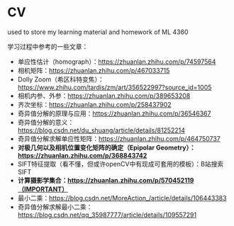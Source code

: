 # CV
used to store my learning material and homework of ML 4360

学习过程中参考的一些文章：
+ 单应性估计（homograph）：https://zhuanlan.zhihu.com/p/74597564
+ 相机矩阵：https://zhuanlan.zhihu.com/p/467033715
+ Dolly Zoom（希区科特变焦）：https://www.zhihu.com/tardis/zm/art/356522997?source_id=1005
+ 相机内参、外参：https://zhuanlan.zhihu.com/p/389653208
+ 齐次坐标：https://zhuanlan.zhihu.com/p/258437902
+ 奇异值分解的原理与应用：https://zhuanlan.zhihu.com/p/36546367
+ 奇异值分解的意义：https://blog.csdn.net/du_shuang/article/details/81252214
+ 奇异值分解求解单应性矩阵：https://zhuanlan.zhihu.com/p/464750737
+ **对极几何以及相机位置变化矩阵的确定（Epipolar Geometry）：https://zhuanlan.zhihu.com/p/368843742**
+ SIFT特征提取（看不懂，但或许openCV中有现成可套用的模板）：B站搜索SIFT
+ **计算摄影学集合：https://zhuanlan.zhihu.com/p/570452119（IMPORTANT）**
+ 最小二乘：https://blog.csdn.net/MoreAction_/article/details/106443383
+ 奇异值分解求解最小二乘：https://blog.csdn.net/qq_35987777/article/details/109557291
  

